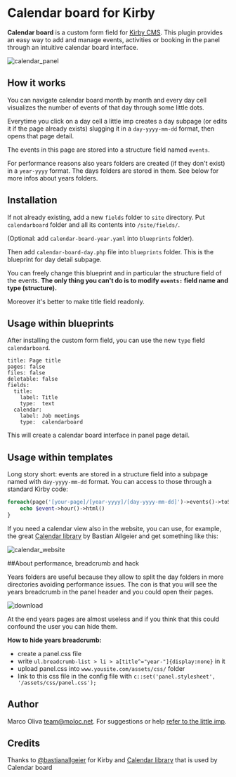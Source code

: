 # Calendar board for Kirby
**Calendar board** is a custom form field for [Kirby CMS](https://getkirby.com/).
This plugin provides an easy way to add and manage events, activities or booking in the panel through an intuitive calendar board interface.

![calendar_panel](https://cloud.githubusercontent.com/assets/11831276/12672758/d4f6b954-c678-11e5-9dd7-60a4e67c2f71.png)

## How it works
You can navigate calendar board month by month and every day cell visualizes the number of events of that day through some little dots.

Everytime you click on a day cell a little imp creates a day subpage (or edits it if the page already exists) slugging it in a ```day-yyyy-mm-dd``` format, then opens that page detail.

The events in this page are stored into a structure field named ```events```.

For performance reasons also years folders are created (if they don't exist) in a ```year-yyyy``` format.
The days folders are stored in them. See below for more infos about years folders.

## Installation
If not already existing, add a new ```fields``` folder to ```site``` directory.
Put ```calendarboard``` folder and all its contents into ```/site/fields/```.

(Optional: add ```calendar-board-year.yaml``` into ```blueprints``` folder).

Then add ```calendar-board-day.php``` file into ```blueprints``` folder.
This is the blueprint for day detail subpage.

You can freely change this blueprint and in particular the structure field of the events.
**The only thing you can't do is to modify ```events:``` field name and type (structure).**

Moreover it's better to make title field readonly.

## Usage within blueprints
After installing the custom form field, you can use the new ```type``` field ```calendarboard```.

```
title: Page title
pages: false
files: false
deletable: false
fields:
  title:
    label: Title
    type:  text   
  calendar:
    label: Job meetings
    type:  calendarboard
```

This will create a calendar board interface in panel page detail.

## Usage within templates
Long story short: events are stored in a structure field into a subpage named with ```day-yyyy-mm-dd``` format.
You can access to those through a standard Kirby code:

```php
foreach(page('[your-page]/[year-yyyy]/[day-yyyy-mm-dd]')->events()->toStructure() as $event){
    echo $event->hour()->html()
}
```

If you need a calendar view also in the website, you can use, for example, the great [Calendar library](https://github.com/bastianallgeier/calendar) by Bastian Allgeier and get something like this:

![calendar_website](https://cloud.githubusercontent.com/assets/11831276/12672797/1022b3fc-c679-11e5-81d2-a65be9c15e1a.png)

##About performance, breadcrumb and hack

Years folders are useful because they allow to split the day folders in more directories avoiding performance issues.
The con is that you will see the years breadcrumb in the panel header and you could open their pages.

![download](https://cloud.githubusercontent.com/assets/11831276/12785466/f3d9db72-ca8c-11e5-9822-37665ae084f8.png)

At the end years pages are almost useless and if you think that this could confound the user you can hide them.

**How to hide years breadcrumb:**

- create a panel.css file
- write ``` ul.breadcrumb-list > li > a[title^="year-"]{display:none} ``` in it
- upload panel.css into ``` www.yousite.com/assets/css/ ``` folder
- link to this css file in the config file with ```c::set('panel.stylesheet', '/assets/css/panel.css'); ```


## Author
Marco Oliva <team@moloc.net>. 
For suggestions or help [refer to the little imp](https://github.com/molocLab/kirby-calendar-board/issues/new).

## Credits
Thanks to [@bastianallgeier](https://github.com/bastianallgeier) for Kirby and [Calendar library](https://github.com/bastianallgeier/calendar) that is used by Calendar board
